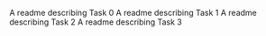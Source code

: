 A readme describing Task 0
A readme describing Task 1
A readme describing Task 2
A readme describing Task 3
